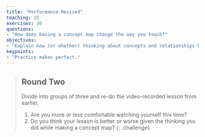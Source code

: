 ```yaml
---
title: "Performance Revised"
teaching: 15
exercises: 30
questions:
- "How does having a concept map change the way you teach?"
objectives:
- "Explain how (or whether) thinking about concepts and relationships helps teaching."
keypoints:
- "Practice makes perfect."
---
```

> ## Round Two
>
> Divide into groups of three and re-do the video-recorded lesson from earlier.
>
> 1. Are you more or less comfortable watching yourself this time?
> 2. Do you think your lesson is better or worse
>    given the thinking you did while making a concept map?
{: .challenge}

